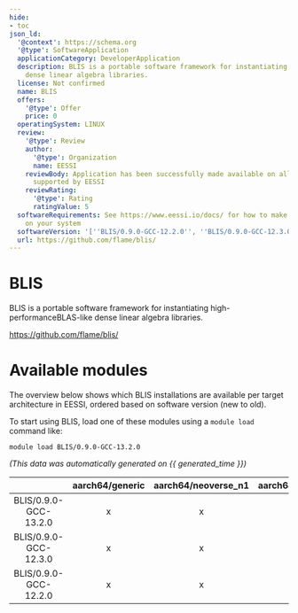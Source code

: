 ```yaml
---
hide:
- toc
json_ld:
  '@context': https://schema.org
  '@type': SoftwareApplication
  applicationCategory: DeveloperApplication
  description: BLIS is a portable software framework for instantiating high-performanceBLAS-like
    dense linear algebra libraries.
  license: Not confirmed
  name: BLIS
  offers:
    '@type': Offer
    price: 0
  operatingSystem: LINUX
  review:
    '@type': Review
    author:
      '@type': Organization
      name: EESSI
    reviewBody: Application has been successfully made available on all architectures
      supported by EESSI
    reviewRating:
      '@type': Rating
      ratingValue: 5
  softwareRequirements: See https://www.eessi.io/docs/ for how to make EESSI available
    on your system
  softwareVersion: '[''BLIS/0.9.0-GCC-12.2.0'', ''BLIS/0.9.0-GCC-12.3.0'', ''BLIS/0.9.0-GCC-13.2.0'']'
  url: https://github.com/flame/blis/
---
```


BLIS
====


BLIS is a portable software framework for instantiating high-performanceBLAS-like dense linear algebra libraries.

https://github.com/flame/blis/
# Available modules


The overview below shows which BLIS installations are available per target architecture in EESSI, ordered based on software version (new to old).

To start using BLIS, load one of these modules using a `module load` command like:

```shell
module load BLIS/0.9.0-GCC-13.2.0
```

*(This data was automatically generated on {{ generated_time }})*  

| |aarch64/generic|aarch64/neoverse_n1|aarch64/neoverse_v1|aarch64/nvidia/grace|x86_64/generic|x86_64/amd/zen2|x86_64/amd/zen3|x86_64/amd/zen4|x86_64/intel/cascadelake|x86_64/intel/haswell|x86_64/intel/icelake|x86_64/intel/sapphirerapids|x86_64/intel/skylake_avx512|
| :---: | :---: | :---: | :---: | :---: | :---: | :---: | :---: | :---: | :---: | :---: | :---: | :---: | :---: |
|BLIS/0.9.0-GCC-13.2.0|x|x|x|x|x|x|x|x|x|x|x|x|x|
|BLIS/0.9.0-GCC-12.3.0|x|x|x|x|x|x|x|x|x|x|x|x|x|
|BLIS/0.9.0-GCC-12.2.0|x|x|x|x|x|x|x|x|x|x|x|x|x|
